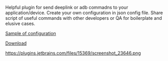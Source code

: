 Helpful plugin for send deeplink or adb commadns to your application/device. Create your own configuration in json config file. Share script of useful commands with other developers or QA for boilerplate and elusive cases.


[Sample of configuration](
https://github.com/masteroffreedom/DeeplinkHelperPlugin/blob/master/src/main/resources/json/config.json
)


[Download](
https://plugins.jetbrains.com/plugin/15369-deeplink-helper
)

https://plugins.jetbrains.com/files/15369/screenshot_23646.png
